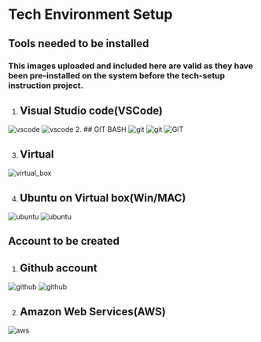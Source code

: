 # Tech Environment Setup

## Tools needed to be installed
### This images uploaded and included here are valid as they have been pre-installed on the system before the tech-setup instruction project. 
1. ## Visual Studio code(VSCode)

![vscode](img/visual_studio_welcome.jpg)
![vscode](img/vscode.jpg)
2. ## GIT BASH
![git](img/GITBASHV1.JPG)
![git](img/gitv1.jpg)
![GIT](img/GIT.jpg)

3. ## Virtual 

![virtual_box](img/OracleVBox.jpg)

4. ## Ubuntu on Virtual box(Win/MAC)

![ubuntu](img/ubuntu_installv1.jpg)
![ubuntu](img/ubuntu.jpg)

## Account to be created
1. ## Github account
![github](img/githubv1.jpg)
![github](img/GITHUB.jpg)

2. ## Amazon Web Services(AWS)
![aws](img/)